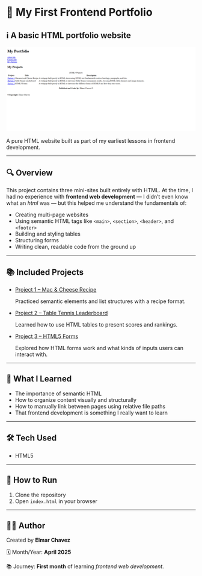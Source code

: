 # 📁 My First Frontend Portfolio

## ℹ️ A basic HTML portfolio website

![Screenshot of the project](./screenshot.png)

A pure HTML website built as part of my earliest lessons in frontend development.

---

## 🔍 Overview

This project contains three mini-sites built entirely with HTML. At the time, I had no experience with **frontend web development** — I didn’t even know what an _html_ was — but this helped me understand the fundamentals of:

- Creating multi-page websites
- Using semantic HTML tags like `<main>`, `<section>`, `<header>`, and `<footer>`
- Building and styling tables
- Structuring forms
- Writing clean, readable code from the ground up

---

## 📚 Included Projects

- [Project 1 – Mac & Cheese Recipe](./HTML5%20Projects/Project%201)

  Practiced semantic elements and list structures with a recipe format.

- [Project 2 – Table Tennis Leaderboard](./HTML5%20Projects/Project%202)

  Learned how to use HTML tables to present scores and rankings.

- [Project 3 – HTML5 Forms](./HTML5%20Projects/Project%203)

  Explored how HTML forms work and what kinds of inputs users can interact with.

---

## 🧠 What I Learned

- The importance of semantic HTML
- How to organize content visually and structurally
- How to manually link between pages using relative file paths
- That frontend development is something I really want to learn

---

## 🛠️ Tech Used

- HTML5

---

## 🚀 How to Run

1. Clone the repository
2. Open `index.html` in your browser

---

## 🧑‍💻 Author

Created by **Elmar Chavez**

🗓️ Month/Year: **April 2025**

📚 Journey: **First month** of learning _frontend web development_.
